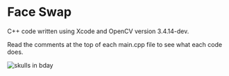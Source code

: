 # Face Swap

C++ code written using Xcode and OpenCV version 3.4.14-dev.

Read the comments at the top of each main.cpp file to see what each code does.

![skulls in bday](https://github.com/user-attachments/assets/4b1bd833-ae08-4a28-aa4c-e65213ed2ddf)
